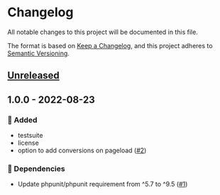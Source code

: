 # Changelog
All notable changes to this project will be documented in this file.

The format is based on [Keep a Changelog](https://keepachangelog.com/en/1.0.0/),
and this project adheres to [Semantic Versioning](https://semver.org/spec/v2.0.0.html).

<a name="unreleased"></a>
## [Unreleased]


<a name="1.0.0"></a>
## 1.0.0 - 2022-08-23
### 🍰 Added
- testsuite
- license
- option to add conversions on pageload ([#2](https://github.com/syntro-opensource/silverstripe-google-suite/issues/2))

### 🧬 Dependencies
- Update phpunit/phpunit requirement from ^5.7 to ^9.5 ([#1](https://github.com/syntro-opensource/silverstripe-google-suite/issues/1))


[Unreleased]: https://github.com/syntro-opensource/silverstripe-google-suite/compare/1.0.0...HEAD
